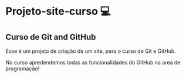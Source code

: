 # Projeto-site-curso 💻
 ## Curso de Git and GitHub
 Esse é um projeto de criação de um site, para o curso de Git e GitHub. 
 
 No curso apredendemos todas as funcionalidades do GitHub na area de programação!
